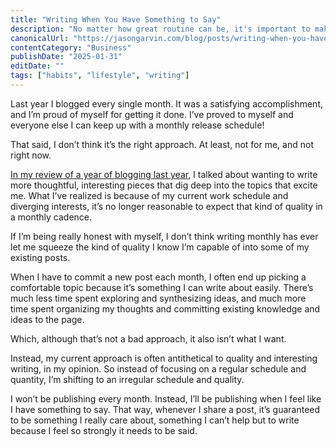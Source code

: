 ```yaml
---
title: "Writing When You Have Something to Say"
description: "No matter how great routine can be, it's important to make choices that are authentic to you, even when they're tough. Writing is the same way."
canonicalUrl: "https://jasongarvin.com/blog/posts/writing-when-you-have-something-to-say"
contentCategory: "Business"
publishDate: "2025-01-31"
editDate: ""
tags: ["habits", "lifestyle", "writing"]
---
```


Last year I blogged every single month. It was a satisfying accomplishment, and I’m proud of myself for getting it done. I’ve proved to myself and everyone else I can keep up with a monthly release schedule!

That said, I don’t think it’s the right approach. At least, not for me, and not right now.

[In my review of a year of blogging last year](/blog/pages/2024-in-review), I talked about wanting to write more thoughtful, interesting pieces that dig deep into the topics that excite me. What I’ve realized is because of my current work schedule and diverging interests, it’s no longer reasonable to expect that kind of quality in a monthly cadence.

If I’m being really honest with myself, I don’t think writing monthly has ever let me squeeze the kind of quality I know I’m capable of into some of my existing posts.

When I have to commit a new post each month, I often end up picking a comfortable topic because it’s something I can write about easily. There’s much less time spent exploring and synthesizing ideas, and much more time spent organizing my thoughts and committing existing knowledge and ideas to the page.

Which, although that’s not a bad approach, it also isn’t what I want.

Instead, my current approach is often antithetical to quality and interesting writing, in my opinion. So instead of focusing on a regular schedule and quantity, I’m shifting to an irregular schedule and quality.

I won’t be publishing every month. Instead, I’ll be publishing when I feel like I have something to say. That way, whenever I share a post, it’s guaranteed to be something I really care about, something I can’t help but to write because I feel so strongly it needs to be said.

The work I’ve done so far is good and I’m happy to have done it, but as with all things, my process needs to evolve this year. I need to evolve this year.

So, I’m trying something new. Maybe I’ll return to posting monthly—who knows. For now though, I think it’s important to focus on putting together quality articles and contributing meaningfully to the content on the internet instead of becoming yet another place producing fluff.

That’s my commitment to myself and to you.

So, I’ll be back with something as soon as I have it ready. That could be in 2 weeks or 2 months. Regardless, I appreciate you being here, and thanks for reading!
